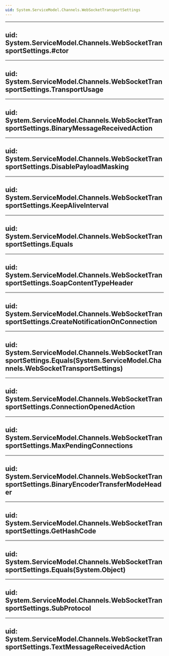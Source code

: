 ```yaml
---
uid: System.ServiceModel.Channels.WebSocketTransportSettings
---
```


---
uid: System.ServiceModel.Channels.WebSocketTransportSettings.#ctor
---

---
uid: System.ServiceModel.Channels.WebSocketTransportSettings.TransportUsage
---

---
uid: System.ServiceModel.Channels.WebSocketTransportSettings.BinaryMessageReceivedAction
---

---
uid: System.ServiceModel.Channels.WebSocketTransportSettings.DisablePayloadMasking
---

---
uid: System.ServiceModel.Channels.WebSocketTransportSettings.KeepAliveInterval
---

---
uid: System.ServiceModel.Channels.WebSocketTransportSettings.Equals
---

---
uid: System.ServiceModel.Channels.WebSocketTransportSettings.SoapContentTypeHeader
---

---
uid: System.ServiceModel.Channels.WebSocketTransportSettings.CreateNotificationOnConnection
---

---
uid: System.ServiceModel.Channels.WebSocketTransportSettings.Equals(System.ServiceModel.Channels.WebSocketTransportSettings)
---

---
uid: System.ServiceModel.Channels.WebSocketTransportSettings.ConnectionOpenedAction
---

---
uid: System.ServiceModel.Channels.WebSocketTransportSettings.MaxPendingConnections
---

---
uid: System.ServiceModel.Channels.WebSocketTransportSettings.BinaryEncoderTransferModeHeader
---

---
uid: System.ServiceModel.Channels.WebSocketTransportSettings.GetHashCode
---

---
uid: System.ServiceModel.Channels.WebSocketTransportSettings.Equals(System.Object)
---

---
uid: System.ServiceModel.Channels.WebSocketTransportSettings.SubProtocol
---

---
uid: System.ServiceModel.Channels.WebSocketTransportSettings.TextMessageReceivedAction
---

